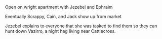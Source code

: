 Open on wright apartment with Jezebel and Ephraim

Eventually Scrappy, Cain, and Jack show up from market

Jezebel explains to everyone that she was tasked to find them so they can hunt down Vazirro, a night hag living near Cattlecross.